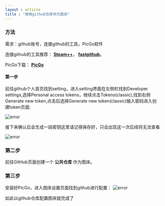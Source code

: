 ```yaml
---
layout : article
title : "使用github仓库作为图床"
---
```


### 方法

需求：github账号，连接github的工具，PicGo软件

连接github的工具推荐：
**[Steam++](https://github.com/BeyondDimension/SteamTools/releases)**，
**[fastgithub](https://pan.baidu.com/s/1NPmiqwdI9cv-wwOaUrhwqQ?pwd=5a6e)**。

PicGo下载：
**[PicGo](https://picgo.github.io/PicGo-Doc/zh/guide/#picgo-is-here)**

#### 第一步

前往github个人首页找到setting，进入setting界面在左侧栏找到Developer settings,选择Personal access tokens，继续点击Tokens(classic),找到右侧Generate new token,点击后选择Generate new token(classic)输入密码进入创建token页面:

![error](https://raw.githubusercontent.com/BugLeesir/image_host01/main/blogs_img/%E5%B1%8F%E5%B9%95%E6%88%AA%E5%9B%BE%202022-11-24%20232128.png)

接下来确认后会生成一段密钥这里请记得保存好，只会出现这一次后续将无法查看

![error](https://raw.githubusercontent.com/BugLeesir/image_host01/main/blogs_img/%E5%B1%8F%E5%B9%95%E6%88%AA%E5%9B%BE%202022-11-24%20232722.png)

### 第二步

前往GitHub页面创建一个
**公共仓库**
作为图床。

### 第三步

安装好PicGo，进入图床设置页面找到github进行配置：
![error](https://raw.githubusercontent.com/BugLeesir/image_host01/main/blogs_img/%E5%B1%8F%E5%B9%95%E6%88%AA%E5%9B%BE%202022-11-24%20233849.png)

如此以github仓库配置图床就完成了
